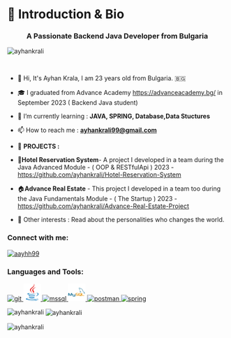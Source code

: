 
<h1 align="left">👋 Introduction & Bio </h1>
<h3 align="center">A Passionate  Backend Java Developer from Bulgaria</h1>

<p align="left"> <img src="https://komarev.com/ghpvc/?username=ayhankrali&label=Profile%20views&color=0e75b6&style=flat" alt="ayhankrali" /> </p>

<p align="left"> <a href="https://twitter.com/" target="blank"><img src="https://img.shields.io/twitter/follow/?logo=twitter&style=for-the-badge" alt="" /></a> </p>

- 👦 Hi, It's Ayhan Krala, I am 23 years old from Bulgaria. 🇧🇬

- 🎓 I graduated from Advance Academy https://advanceacademy.bg/ in September 2023 ( Backend Java student)   

- 🌱 I’m currently learning : **JAVA, SPRING, Database,Data Stuctures**

- 📫 How to reach me : **ayhankrali99@gmail.com**
  

- 🔭 **PROJECTS :**
- 🏨**Hotel Reservation System**-  A project I developed in a team during the Java Advanced Module - ( OOP & RESTfulApi ) 2023 - https://github.com/ayhankrali/Hotel-Reservation-System

- 🏠**Advance Real Estate** -  This project I developed in a team too during the Java Fundamentals Module - ( The Startup  ) 2023 - https://github.com/ayhankrali/Advance-Real-Estate-Project





- 🤹 Other interests  : Read about  the personalities who changes the world.

</p>

<h3 align="left">Connect with me:</h3>
<p align="left">
<a href="https://instagram.com/aayhh99" target="blank"><img align="center" src="https://raw.githubusercontent.com/rahuldkjain/github-profile-readme-generator/master/src/images/icons/Social/instagram.svg" alt="aayhh99" height="30" width="40" /></a>
</p>

<h3 align="left">Languages and Tools:</h3>
<p align="left"> <a href="https://git-scm.com/" target="_blank" rel="noreferrer"> <img src="https://www.vectorlogo.zone/logos/git-scm/git-scm-icon.svg" alt="git" width="40" height="40"/> </a> <a href="https://www.java.com" target="_blank" rel="noreferrer"> <img src="https://raw.githubusercontent.com/devicons/devicon/master/icons/java/java-original.svg" alt="java" width="40" height="40"/> </a> <a href="https://www.microsoft.com/en-us/sql-server" target="_blank" rel="noreferrer"> <img src="https://www.svgrepo.com/show/303229/microsoft-sql-server-logo.svg" alt="mssql" width="40" height="40"/> </a> <a href="https://www.mysql.com/" target="_blank" rel="noreferrer"> <img src="https://raw.githubusercontent.com/devicons/devicon/master/icons/mysql/mysql-original-wordmark.svg" alt="mysql" width="40" height="40"/> </a> <a href="https://postman.com" target="_blank" rel="noreferrer"> <img src="https://www.vectorlogo.zone/logos/getpostman/getpostman-icon.svg" alt="postman" width="40" height="40"/> </a> <a href="https://spring.io/" target="_blank" rel="noreferrer"> <img src="https://www.vectorlogo.zone/logos/springio/springio-icon.svg" alt="spring" width="40" height="40"/> </a> </p>


<p><img align="left" src="https://github-readme-stats.vercel.app/api/top-langs?username=ayhankrali&show_icons=true&locale=en&layout=compact" alt="ayhankrali" /></p>

<p>&nbsp;<img align="center" src="https://github-readme-stats.vercel.app/api?username=ayhankrali&show_icons=true&locale=en" alt="ayhankrali" /></p>





<p><img align="center" src="https://github-readme-streak-stats.herokuapp.com/?user=ayhankrali&" alt="ayhankrali" /></p> 




